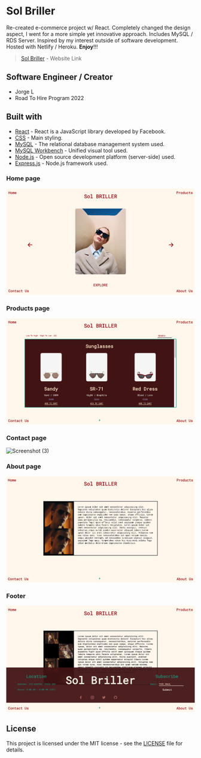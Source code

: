  # **Sol Briller**
 Re-created e-commerce project w/ React. Completely changed the design aspect, I went for a more simple yet innovative approach. Includes MySQL / RDS Server. Inspired by my interest outside of software development. Hosted with Netlify / Heroku. **Enjoy**!!!

 > [Sol Briller]() - Website Link

 ## Software Engineer / Creator
 - Jorge L 
 - Road To Hire Program 2022

## **Built with**
* [React](https://reactjs.org/) - React is a JavaScript library developed by Facebook.
* [CSS](https://developer.mozilla.org/en-US/docs/Web/CSS) - Main styling.
* [MySQL](https://www.mysql.com/) - The relational database management system used.
* [MySQL Workbench](https://www.mysql.com/products/workbench/) - Unified visual tool used.
* [Node.js](https://nodejs.org/en/) - Open source development platform (server-side) used.
* [Express.js](https://expressjs.com/) - Node.js framework used. 

### **Home page**
![Screenshot (1)](/ss/Home.png)

### **Products page**
![Screenshot (2)](./ss/Products.png)

### **Contact page**
![Screenshot (3)](./ss/Contact.png)

### **About page**
![Screenshot (4)](./ss/About.png)

### **Footer**
![Screenshot (5)](./ss/Footer.png)

## **License**
This project is licensed under the MIT license - see the [LICENSE](./client/LICENSE) file for details.